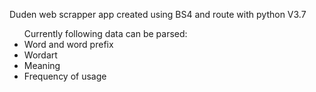 Duden web scrapper app created using BS4 and route with python V3.7

<ul>Currently following data can be parsed:
  <li>Word and word prefix
  <li>Wordart
  <li>Meaning
  <li>Frequency of usage
